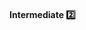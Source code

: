 <div id="title">

#### Intermediate :two:

</div>

<div id="body">

<panel header="**Minimise Scope of Variables**" type="seamless" type="seamless" expanded>
  <include src="../../practices/minimiseVariableScope/index.md#main" />
</panel>

<panel header="**Minimise Code Duplication**" type="seamless" type="seamless" expanded>
  <include src="../../practices/minimiseCodeDuplication/index.md#main" />
</panel>

</div>

<div id="extras">
</div>